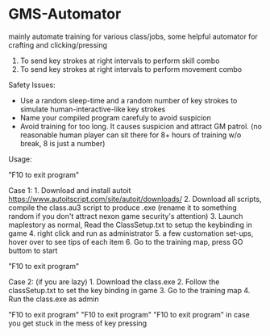 # GMS-Automator
mainly automate training for various class/jobs, some helpful automator for crafting and clicking/pressing


1. To send key strokes at right intervals to perform skill combo
2. To send key strokes at right intervals to perform movement combo


Safety Issues:
* Use a random sleep-time and a random number of key strokes to simulate human-interactive-like key strokes
* Name your compiled program carefuly to avoid suspicion
* Avoid training for too long. It causes suspicion and attract GM patrol. (no reasonable human player can sit there for 8+ hours of training w/o break, 8 is just a number)

Usage:

"F10 to exit program"

Case 1:
    1. Download and install autoit https://www.autoitscript.com/site/autoit/downloads/
    2. Download all scripts, compile the class.au3 script to produce .exe (rename it to something random if you don't attract nexon game security's attention)
    3. Launch maplestory as normal, Read the ClassSetup.txt to setup the keybinding in game
    4. right click and run as administrator
    5. a few customation set-ups, hover over to see tips of each item
    6. Go to the training map, press GO buttom to start

"F10 to exit program"

Case 2: (if you are lazy)
    1. Download the class.exe
    2. Follow the classSetup.txt to set the key binding in game
    3. Go to the training map
    4. Run the class.exe as admin

"F10 to exit program"
"F10 to exit program"
"F10 to exit program" in case you get stuck in the mess of key pressing